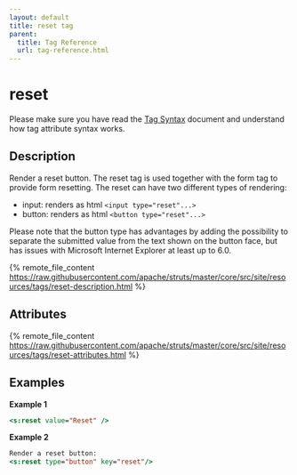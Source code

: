 ```yaml
---
layout: default
title: reset tag
parent:
  title: Tag Reference
  url: tag-reference.html
---
```


# reset

Please make sure you have read the [Tag Syntax](tag-syntax) document and understand how tag attribute syntax works.

## Description

Render a reset button. The reset tag is used together with the form tag to provide form resetting.
The reset can have two different types of rendering:
- input: renders as html `<input type="reset"...>`
- button: renders as html `<button type="reset"...>`
 
Please note that the button type has advantages by adding the possibility to separate the submitted value from the text 
shown on the button face, but has issues with Microsoft Internet Explorer at least up to 6.0.

{% remote_file_content https://raw.githubusercontent.com/apache/struts/master/core/src/site/resources/tags/reset-description.html %}

## Attributes

{% remote_file_content https://raw.githubusercontent.com/apache/struts/master/core/src/site/resources/tags/reset-attributes.html %}

## Examples

**Example 1**

```jsp
<s:reset value="Reset" />
```

**Example 2**

```jsp
Render a reset button:
<s:reset type="button" key="reset"/>
```
